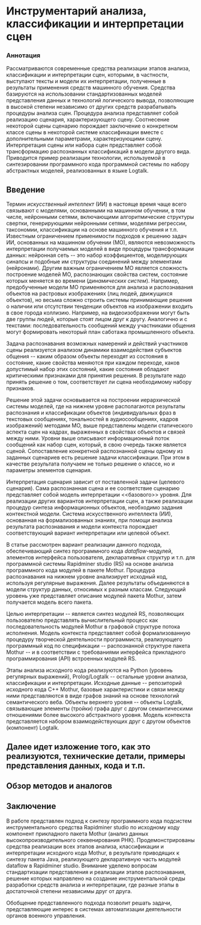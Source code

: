 # Инструментарий анализа, классификации и интерпретации сцен

### Аннотация
Рассматриваются современные средства реализации этапов анализа, классификации и интерпретации сцен, которыми, в частности, выступают тексты и модели их интерпретации, полученные в результаты применения средств машинного обучения.  Средства базируются на использовании стандартизованных моделей представления данных и технологий логического вывода, позволяющие в высокой степени независимо от других средств разрабатывать процедуры анализа сцен. Процедура анализа представляет собой реализацию сценария, характеризующего сцену. Соотнесение некоторой сцены сценарию порождает заключение о конкретном классе сцены в некоторой системе классификации вместе с дополнительными параметрами, характеризующими сцену. Интерпретация сцены или набора сцен представляет собой трансформацию распознанных классификаций в модели другого вида. Приводится пример реализации технологии, используемой в синтезировании программного кода программной системы по набору абстрактных моделей, реализованных в языке Logtalk.

## Введение

Термин *искусственный интеллект* (ИИ) в настояще время чаще всего связывают с моделями, основанными на машинном обучении, в том числе, нейронными сетями, включающими алгоритмические структуры свертки, генерирующими нейронными сетями, моделями регрессии, таксономии, классификации на основе машинного обучения и т.п.  Известным ограничением применимости подходов к решению задач ИИ, основанных на машинном обучении (МО), являются невозможность интерпретации получаемых моделей в виде процедуры трансформации данных: нейронная сеть -- это набор коэффициентов, моделирующих синапсы и подобные им структуры соединений между элементами (нейронами).  Другим важным ограничением МО является сложность построение моделей МО, распознающих свойства систем, состояние которых меняется во времени (*динамических систем*).  Например, предобученные модели МО применяются для анализа и распознавания объектов на растровых изображениях (лиц людей, движущихся объектов), но весьма сложно строить системы принимающие решения о наличии или отсутствии тенденции объектов на изображении входить в свое города коллизию. Например, на видеоизображении могут быть две группы людей, которые стоят лицом друг к другу.  Аналогично и с текстами: последовательность сообщений между участниками общения могут формировать некоторый план саботажа промышленного объекта.

Задача распознавания возможных намерений и действий участников сцены реализуется анализом динамики взаимодействия субъектов общения -- каким образом объекты переходят из состояния в состояние, какие свойства меняются при каждом переходе, каков допустимый набор этих состояний, какие состояния обладают критическими признаками для принятия решения. В результате надо принять решение о том, соответствует ли сцена необходимому набору признаков. 

Решение этой задачи основывается на построении иерархической системы моделей, где на нижнем уровне располагаются результаты распознания и классификации объектов (индивидуальных фраз в текстовых сообщениях, тональностей в аудиосообщениях, кадров изображений) методами МО, выше представлены модели статического аспекта сцен на кадрах,  выраженных в свойствах объектов и связей между ними. Уровни выше описывают информационный поток сообщений как набор сцен, который, в свою очередь также является сценой. Сопоставление конкретной распознанной сцены одному из заданных сценариев есть решение задачи классификации. При этом в качестве результата получаем не только решение о классе, но и параметры элементов сценария.

Интерпретация сценария зависит от поставленной задачи (целевого сценария). Сама распознанная сцена и ее соответствие сценарию представляет собой модель интерпретации <<базового>> уровня. Для реализации других вариантов интерпретации сцен, а также реализации процедур синтеза информационных объектов, необходимо задания контекстной модели. Система искусственного интеллекта (ИИ), основанная на формализованных знаниях, при помощи анализа результата распознавания и модели контекста порождает соответствующий вариант интерпретации или целевой объект.

В статье рассмотрен вариант реализации данного подхода, обеспечивающий синтез программного кода *dataflow*-модулей, элементов интерфейса пользователя, декларативных структур и т.п. для программной системы Rapidminer studio (RS) на основе анализа программного кода модулей в пакете Mothur. Процедура распознавания на нижнем уровне анализирует исходный код, используя регулярные выражения. Далее результаты объединяются в модели структур данных, относимых к разным классам. Следующий уровень уже представляет описание модулей пакета Mothur, затем получается модель всего пакета. 

Целью интерпретации -- является синтез модулей RS, позволяющих пользователю представлять вычислительный процесс как последовательность модулей Mothur в графовой структуре потока исполнения. Модель контекста представляет собой формализованную процедуру творческой деятельности программиста, реализующего программный код по спецификации -- распознанной структуре пакета Mothur -- и в соответствии с требованиями интерфейса прикладного программирования (API) встроенных модулей RS. 

Этапы анализа исходного кода реализуются на Python (уровень регулярных выражений), Prolog/Logtalk -- остальные уровни анализа, классификации и интерпретации.  Исходные данные -- репозиторий исходного кода C++ Mothur, базовые характеристики и связи между ними представляются в виде графов знаний на основе технологий семантического веба. Объекты верхнего уровня -- объекты Logtalk, связывающие элементы (тройки) графа друг с другом семантическими отношениями более высокого абстрактного уровня. Модель контекста представляется набором взаимодействующих друг с другом объектов (компонент) Logtalk.

## Далее идет изложение того, как это реализуются, технические детали, примеры представления данных, кода и т.п.



## Обзор методов и аналогов

## Заключение
В работе представлен подход к синтезу программного кода подсистем инструментального средства Rapidminer studio по исходному коду компонент прикладного пакета Mothur (анализ данных высокопроизводительного секвенирования РНК). Продемонстрированы средства реализации всех этапов анализа, классификации и интерпретации исходного кода Mothur, в результате приводящих к синтезу пакета Java, реализующего декларативную часть модулей dataflow в  Rapidminer studio. Внимание уделено вопросам стандартизации представления и реализации этапов распознавания, решение которых направлено на создание инструментальной среды разработки средств анализа и интерпретации, где разные этапы в достаточной степени независимы друг от друга.

Обобщение представленного подхода позволит решать задачи, представляющие интерес в системах автоматизации деятельности органов военного управления.

